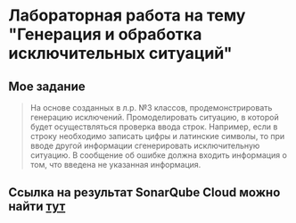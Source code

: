 # Лабораторная работа на тему "Генерация и обработка исключительных ситуаций"

## Мое задание

> На основе созданных в л.р. №3  классов, продемонстрировать генерацию исключений. Промоделировать ситуацию, в которой будет осуществляться проверка ввода строк. Например, если в строку необходимо записать цифры и латинские символы, то при вводе другой информации  сгенерировать исключительную ситуацию. В сообщение об ошибке должна входить информация о том, что введена  не указанная информация.

## Ссылка на результат SonarQube Cloud можно найти [тут]()
